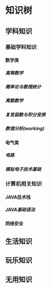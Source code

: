 # 知识树

## 学科知识

### 基础学科知识

#### 数学类

##### 高等数学
##### 概率论与数理统计
##### 离散数学
##### 复变函数与积分变换
##### 数值分析(working)


#### 电气类
##### 电路
##### 模拟电子技术基础


### 计算机相关知识
#### JAVA技术栈
##### JAVA基础语法

#### 网络安全

## 生活知识

## 玩乐知识

## 无用知识